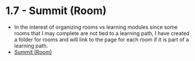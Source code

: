# 1.7 - Summit (Room)

- In the interest of organizing rooms vs learning modules since some rooms that I may complete are not tied to a learning path, I have created a folder for rooms and will link to the page for each room if it is part of a learning path.
- [Summit (Room)](/docs/TryHackMe/SOC%20Level%201/Rooms/Summit-Room)
